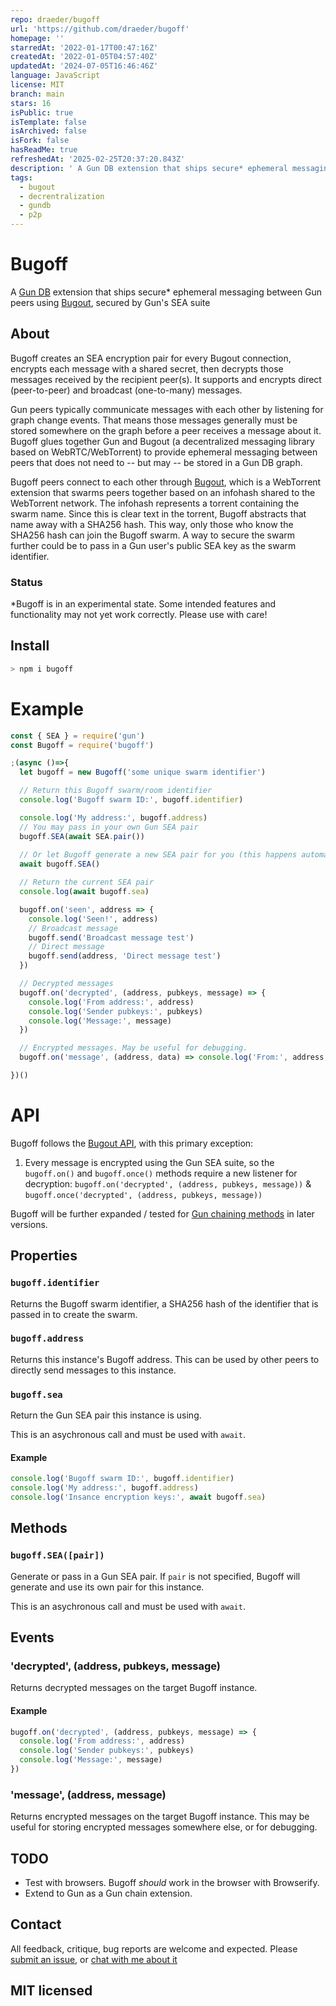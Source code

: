 ```yaml
---
repo: draeder/bugoff
url: 'https://github.com/draeder/bugoff'
homepage: ''
starredAt: '2022-01-17T00:47:16Z'
createdAt: '2022-01-05T04:57:40Z'
updatedAt: '2024-07-05T16:46:46Z'
language: JavaScript
license: MIT
branch: main
stars: 16
isPublic: true
isTemplate: false
isArchived: false
isFork: false
hasReadMe: true
refreshedAt: '2025-02-25T20:37:20.843Z'
description: ' A Gun DB extension that ships secure* ephemeral messaging between Gun peers using Bugout, secured by Gun''s SEA suite'
tags:
  - bugout
  - decrentralization
  - gundb
  - p2p
---
```


# Bugoff
A [Gun DB](https://github.com/amark/gun) extension that ships secure* ephemeral messaging between Gun peers using [Bugout](https://github.com/chr15m/bugout), secured by Gun's SEA suite

## About
Bugoff creates an SEA encryption pair for every Bugout connection, encrypts each message with a shared secret, then decrypts those messages received by the recipient peer(s). It supports and encrypts direct (peer-to-peer) and broadcast (one-to-many) messages.

Gun peers typically communicate messages with each other by listening for graph change events. That means those messages generally must be stored somewhere on the graph before a peer receives a message about it. Bugoff glues together Gun and Bugout (a decentralized messaging library based on WebRTC/WebTorrent) to provide ephemeral messaging between peers that does not need to -- but may -- be stored in a Gun DB graph.

Bugoff peers connect to each other through [Bugout](https://github.com/chr15m/bugout), which is a WebTorrent extension that swarms peers together based on an infohash shared to the WebTorrent network. The infohash represents a torrent containing the swarm name. Since this is clear text in the torrent, Bugoff abstracts that name away with a SHA256 hash. This way, only those who know the SHA256 hash can join the Bugoff swarm. A way to secure the swarm further could be to pass in a Gun user's public SEA key as the swarm identifier.

### Status
*Bugoff is in an experimental state. Some intended features and functionality may not yet work correctly. Please use with care!

## Install
```js
> npm i bugoff
```

# Example
```js
const { SEA } = require('gun')
const Bugoff = require('bugoff')

;(async ()=>{
  let bugoff = new Bugoff('some unique swarm identifier')

  // Return this Bugoff swarm/room identifier
  console.log('Bugoff swarm ID:', bugoff.identifier)

  console.log('My address:', bugoff.address)
  // You may pass in your own Gun SEA pair
  bugoff.SEA(await SEA.pair())
  
  // Or let Bugoff generate a new SEA pair for you (this happens automatically)
  await bugoff.SEA()

  // Return the current SEA pair
  console.log(await bugoff.sea)

  bugoff.on('seen', address => {
    console.log('Seen!', address)
    // Broadcast message
    bugoff.send('Broadcast message test')
    // Direct message
    bugoff.send(address, 'Direct message test')
  })

  // Decrypted messages
  bugoff.on('decrypted', (address, pubkeys, message) => {
    console.log('From address:', address)
    console.log('Sender pubkeys:', pubkeys)
    console.log('Message:', message)
  })

  // Encrypted messages. May be useful for debugging.
  bugoff.on('message', (address, data) => console.log('From:', address, 'Received message!', data))

})()
```

# API
Bugoff follows the [Bugout API](https://github.com/chr15m/bugout/blob/master/docs/API.md), with this primary exception:

1. Every message is encrypted using the Gun SEA suite, so the `bugoff.on()` and `bugoff.once()` methods require a new listener for decryption: `bugoff.on('decrypted', (address, pubkeys, message))` & `bugoff.once('decrypted', (address, pubkeys, message))`

Bugoff will be further expanded / tested for [Gun chaining methods](https://gun.eco/docs/Adding-Methods-to-the-Gun-Chain) in later versions.

## Properties
### `bugoff.identifier`
Returns the Bugoff swarm identifier, a SHA256 hash of the identifier that is passed in to create the swarm.

### `bugoff.address`
Returns this instance's Bugoff address. This can be used by other peers to directly send messages to this instance.

### `bugoff.sea`
Return the Gun SEA pair this instance is using.

This is an asychronous call and must be used with `await`.

#### Example
```js
console.log('Bugoff swarm ID:', bugoff.identifier)
console.log('My address:', bugoff.address)
console.log('Insance encryption keys:', await bugoff.sea)
```

## Methods
### `bugoff.SEA([pair])`
Generate or pass in a Gun SEA pair. If `pair` is not specified, Bugoff will generate and use its own pair for this instance.

This is an asychronous call and must be used with `await`.

## Events
### 'decrypted', (address, pubkeys, message)
Returns decrypted messages on the target Bugoff instance.

#### Example
```js
bugoff.on('decrypted', (address, pubkeys, message) => {
  console.log('From address:', address)
  console.log('Sender pubkeys:', pubkeys)
  console.log('Message:', message)
})
```

### 'message', (address, message)
Returns encrypted messages on the target Bugoff instance. This may be useful for storing encrypted messages somewhere else, or for debugging.

## TODO
- Test with browsers. Bugoff *should* work in the browser with Browserify.
- Extend to Gun as a Gun chain extension.

## Contact
All feedback, critique, bug reports are welcome and expected. Please [submit an issue](https://github.com/draeder/bugoff/issues), or [chat with me about it](https://chat.gun.eco)

## MIT licensed
